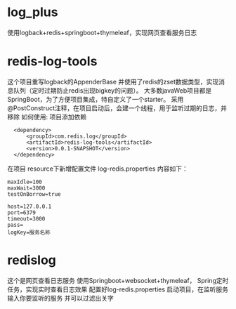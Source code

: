 # log_plus

使用logback+redis+springboot+thymeleaf，实现网页查看服务日志

# redis-log-tools

这个项目重写logback的AppenderBase
并使用了redis的zset数据类型，实现消息队列（定时过期防止redis出现bigkey的问题）。
大多数javaWeb项目都是SpringBoot，为了方便项目集成，特自定义了一个starter。
采用@PostConstruct注释，在项目启动后，会建一个线程，用于监听过期的日志，并移除
如何使用:
项目添加依赖
```
  <dependency>
      <groupId>com.redis.log</groupId>
      <artifactId>redis-log-tools</artifactId>
      <version>0.0.1-SNAPSHOT</version>
  </dependency>
```

在项目
resource下新增配置文件
log-redis.properties
内容如下：
```
maxIdle=100
maxWait=3000
testOnBorrow=true

host=127.0.0.1
port=6379
timeout=3000
pass=
logKey=服务名称
```

# redislog

这个是网页查看日志服务
使用Springboot+websocket+thymeleaf，
Spring定时任务，实现实时查看日志效果
配置好log-redis.properties
启动项目，在监听服务输入你要监听的服务
并可以过滤出关字
